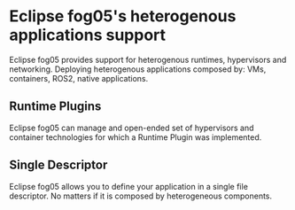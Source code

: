 # Eclipse fog05's heterogenous applications support

Eclipse fog05 provides support for heterogenous runtimes, hypervisors and networking. Deploying heterogenous applications composed by: VMs, containers, ROS2, native applications.

## Runtime Plugins

Eclipse fog05 can manage and open-ended set of hypervisors and container technologies for which a Runtime Plugin was implemented.

## Single Descriptor

Eclipse fog05 allows you to define your application in a single file descriptor. No matters if it is composed by heterogeneous components.


